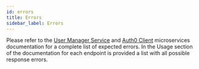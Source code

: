 ```yaml
---
id: errors
title: Errors
sidebar_label: Errors
---
```


<!--
WARNING: this file was automatically generated by Mia-Platform Doc Aggregator.
DO NOT MODIFY IT BY HAND.
Instead, modify the source file and run the aggregator to regenerate this file.
-->

Please refer to the [User Manager Service][mia-user-manager-service] and [Auth0 Client][mia-auth0-client] microservices documentation for a complete list of expected errors. In the Usage section of the documentation for each endpoint is provided a list with all possible response errors.

[mia-user-manager-service]: /runtime_suite/user-manager-service/usage
[mia-auth0-client]: /runtime_suite/auth0-client/usage
